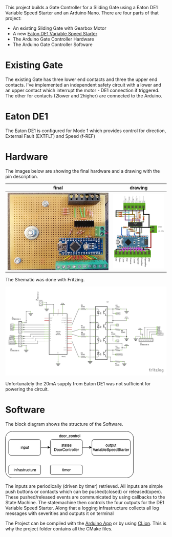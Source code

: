 
This project builds a Gate Controller for a Sliding Gate using a Eaton DE1 Variable Speed Starter and an Arduino Nano.
There are four parts of that project:
- An existing Sliding Gate with Gearbox Motor
- A new [Eaton DE1 Variable Speed Starter](./datasheet/Eaton_MN040011_DE.pdf)
- The Arduino Gate Controller Hardware
- The Arduino Gate Controller Software



# Existing Gate
The existing Gate has three lower end contacts and three the upper end contacts. I've implemented an independent safety circuit with a lower and an upper contact which interrupt the motor - DE1 connection if triggered.
The other for contacts (2lower and 2higher) are connected to the Arduino.



# Eaton DE1
The Eaton DE1 is configured for Mode 1 which provides control for direction, External Fault (EXTFLT) and Speed (f-REF)



# Hardware
The images below are showing the final hardware and a drawing with the pin description.

| final            | drawing           |
| ---            | ---                 |
| ![breadboard circuit](./final_board.jpg) | ![breadboard circuit](./schematic/drawing_bb.png) |

The Shematic was done with Fritzing. 

![breadboard circuit](./schematic/drawing_schem.png)

Unfortunately the 20mA supply from Eaton DE1 was not sufficient for powering the circuit.



# Software
The block diagram shows the structure of the Software.

![block diagram](./schematic/block_diagram.png)

The inputs are periodically (driven by timer) retrieved. All inputs are simple push buttons or contacts which can be pushed(closed) or released(open). 
These pushed/released events are communicated by using callbacks to the State Machine. The statemachine then controls the four outputs for the DE1 Variable Speed Starter.
Along that a logging infrastructure collects all log messages with severities and outputs it on terminal

The Project can be compiled with the [Arduino App](https://www.arduino.cc/download) or by using 
[CLion](https://www.jetbrains.com/clion/). This is why the project folder contains all the CMake files.

